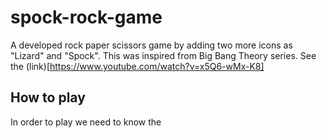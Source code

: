 # spock-rock-game
A developed rock paper scissors game by adding two more icons as "Lizard" and "Spock". This was inspired from Big Bang Theory series. See the (link)[https://www.youtube.com/watch?v=x5Q6-wMx-K8] 


## How to play  
In order to play we need to know the 

